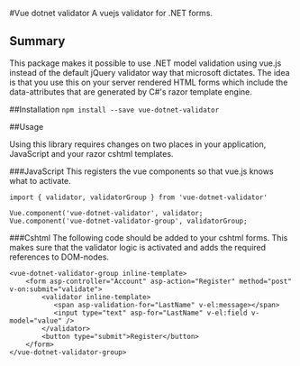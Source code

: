 #Vue dotnet validator
A vuejs validator for .NET forms.

## Summary
This package makes it possible to use .NET model validation using vue.js instead of the default jQuery validator way that microsoft dictates.
The idea is that you use this on your server rendered HTML forms which include the data-attributes that are generated by C#'s razor template engine.


##Installation
`npm install --save vue-dotnet-validator`


##Usage

Using this library requires changes on two places in your application, JavaScript and your razor cshtml templates.

###JavaScript
This registers the vue components so that vue.js knows what to activate. 
```
import { validator, validatorGroup } from 'vue-dotnet-validator'

Vue.component('vue-dotnet-validator', validator; 
Vue.component('vue-dotnet-validator-group', validatorGroup; 

```


###Cshtml
The following code should be added to your cshtml forms. This makes sure that the validator logic is activated and adds the required references to DOM-nodes.
```
<vue-dotnet-validator-group inline-template>
    <form asp-controller="Account" asp-action="Register" method="post" v-on:submit="validate">
        <validator inline-template>
           <span asp-validation-for="LastName" v-el:message></span>
           <input type="text" asp-for="LastName" v-el:field v-model="value" />
        </validator>
        <button type="submit">Register</button>
    </form>
</vue-dotnet-validator-group>
```
